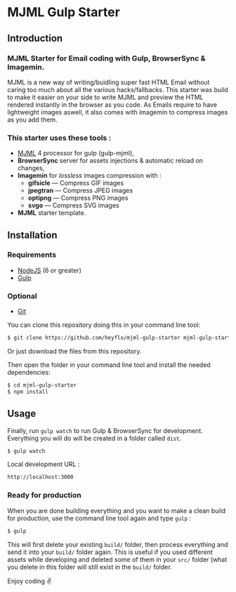 
# MJML Gulp Starter

## Introduction

### MJML Starter for Email coding with Gulp, BrowserSync & Imagemin.
MJML is a new way of writing/buidling super fast HTML Email without caring too much about all the various hacks/fallbacks.
This starter was build to make it easier on your side to write MJML and preview the HTML rendered instantly in the browser as you code.
As Emails require to have lightweight images aswell, it also comes with imagemin to compress images as you add them.

### This starter uses these tools :
- [MJML](https://mjml.io/) 4 processor for gulp (gulp-mjml),
- **BrowserSync** server for assets injections & automatic reload on changes,
- **Imagemin** for _lossless_ images compression with :
    * **gifsicle** — Compress GIF images
    * **jpegtran** — Compress JPEG images
    * **optipng** — Compress PNG images
    * **svgo** — Compress SVG images
- **MJML** starter template.


## Installation

### Requirements
- [NodeJS](https://nodejs.org/en/) (6 or greater)
- [Gulp](https://gulpjs.com/)

### Optional
- [Git](https://git-scm.com/)

You can clone this repository doing this in your command line tool:

```bash
$ git clone https://github.com/heyflo/mjml-gulp-starter mjml-gulp-starter
```

Or just download the files from this repository.

Then open the folder in your command line tool and install the needed dependencies:

```bash
$ cd mjml-gulp-starter
$ npm install
```

## Usage

Finally, run `gulp watch` to run Gulp & BrowserSync for development. Everything you will do will be created in a folder called `dist`.

```bash
$ gulp watch
```
Local development URL :
```bash
http://localhost:3000
```

### Ready for production
When you are done building everything and you want to make a clean build for production, use the command line tool again and type `gulp` :

```bash
$ gulp
```

This will first delete your existing `build/` folder, then process everything and send it into your `build/` folder again. This is useful if you used different assets while developing and deleted some of them in your `src/` folder (what you delete in this folder will still exist in the `build/` folder.

Enjoy coding ✌️
